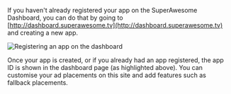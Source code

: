 If you haven't already registered your app on the SuperAwesome Dashboard, you can do that by going to [http://dashboard.superawesome.tv](http://dashboard.superawesome.tv) and creating a new app.

![](img/dashboard.png "Registering an app on the dashboard")

Once your app is created, or if you already had an app registered, the app ID is shown in the dashboard page (as highlighted above). You can customise your ad placements on this site and add features such as fallback placements.